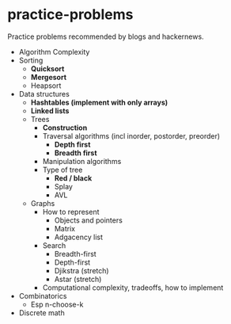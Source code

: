 practice-problems
=================

Practice problems recommended by blogs and hackernews.

* Algorithm Complexity
* Sorting
    * **Quicksort**
    * **Mergesort**
    * Heapsort
* Data structures
    * **Hashtables (implement with only arrays)**
    * **Linked lists**
    * Trees
        * **Construction**
        * Traversal algorithms (incl inorder, postorder, preorder)
            * **Depth first**
            * **Breadth first**
        * Manipulation algorithms
        * Type of tree
            * **Red / black**
            * Splay
            * AVL
    * Graphs
        * How to represent
            * Objects and pointers
            * Matrix
            * Adgacency list
        * Search
            * Breadth-first
            * Depth-first
            * Djikstra (stretch)
            * Astar (stretch)
        * Computational complexity, tradeoffs, how to implement
* Combinatorics
    * Esp n-choose-k
* Discrete math
